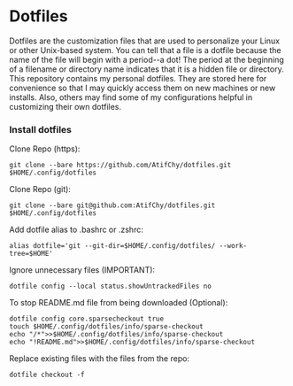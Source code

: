 #  Dotfiles

Dotfiles are the customization files that are used to personalize your Linux or other Unix-based system.  You can tell that a file is a dotfile because the name of the file will begin with a period--a dot!  The period at the beginning of a filename or directory name indicates that it is a hidden file or directory.  This repository contains my personal dotfiles.  They are stored here for convenience so that I may quickly access them on new machines or new installs.  Also, others may find some of my configurations helpful in customizing their own dotfiles.  

###  Install dotfiles
Clone Repo (https):
```
git clone --bare https://github.com/AtifChy/dotfiles.git $HOME/.config/dotfiles
```
Clone Repo (git):
```
git clone --bare git@github.com:AtifChy/dotfiles.git $HOME/.config/dotfiles
```
Add dotfile alias to .bashrc or .zshrc:
```
alias dotfile='git --git-dir=$HOME/.config/dotfiles/ --work-tree=$HOME'
```
Ignore unnecessary files (IMPORTANT):
```
dotfile config --local status.showUntrackedFiles no
```
To stop README.md file from being downloaded (Optional):
```
dotfile config core.sparsecheckout true
touch $HOME/.config/dotfiles/info/sparse-checkout
echo "/*">>$HOME/.config/dotfiles/info/sparse-checkout
echo "!README.md">>$HOME/.config/dotfiles/info/sparse-checkout
```
Replace existing files with the files from the repo:
```
dotfile checkout -f
```
